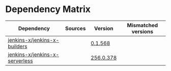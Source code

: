 # Dependency Matrix

Dependency | Sources | Version | Mismatched versions
---------- | ------- | ------- | -------------------
[jenkins-x/jenkins-x-builders](https://github.com/jenkins-x/jenkins-x-builders) |  | [0.1.568]() | 
[jenkins-x/jenkins-x-serverless](https://github.com/jenkins-x/jenkins-x-serverless) |  | [256.0.378](https://github.com/jenkins-x/jenkins-x-serverless/releases/tag/256.0.378) | 
